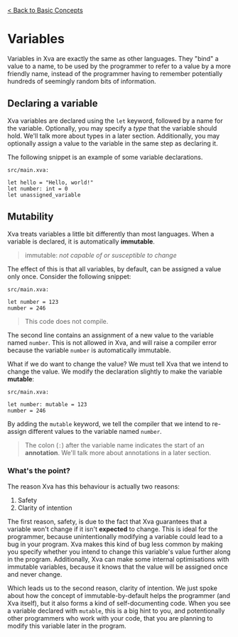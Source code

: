 [< Back to Basic Concepts](basic_concepts.md)

# Variables
Variables in Xva are exactly the same as other languages. They "bind" a value to a name, to be used by the programmer to refer to a value by a more friendly name, instead of the programmer having to remember potentially hundreds of seemingly random bits of information. 

## Declaring a variable
Xva variables are declared using the `let` keyword, followed by a name for the variable. Optionally, you may specify a *type* that the variable should hold. We'll talk more about types in a later section. Additionally, you may optionally assign a value to the variable in the same step as declaring it.

The following snippet is an example of some variable declarations.

`src/main.xva:`
```xva
let hello = "Hello, world!"
let number: int = 0
let unassigned_variable
```

## Mutability
Xva treats variables a little bit differently than most languages. When a variable is declared, it is automatically **immutable**. 

> immutable: *not capable of or susceptible to change*

The effect of this is that all variables, by default, can be assigned a value only once. Consider the following snippet:


`src/main.xva:`
```xva
let number = 123
number = 246
```
> This code does not compile.

The second line contains an assignment of a new value to the variable named `number`. This is not allowed in Xva, and will raise a compiler error because the variable `number` is automatically immutable. 

What if we do want to change the value? We must tell Xva that we intend to change the value. We modify the declaration slightly to make the variable **mutable**:

`src/main.xva:`
```xva
let number: mutable = 123
number = 246
```

By adding the `mutable` keyword, we tell the compiler that we intend to re-assign different values to the variable named `number`.

> The colon (`:`) after the variable name indicates the start of an **annotation**. We'll talk more about annotations in a later section.

### What's the point?
The reason Xva has this behaviour is actually two reasons:
1. Safety
2. Clarity of intention

The first reason, safety, is due to the fact that Xva guarantees that a variable won't change if it isn't **expected** to change. This is ideal for the programmer, because unintentionally modifying a variable could lead to a bug in your program. Xva makes this kind of bug less common by making you specify whether you intend to change this variable's value further along in the program. Additionally, Xva can make some internal optimisations with immutable variables, because it knows that the value will be assigned once and never change.

Which leads us to the second reason, clarity of intention. We just spoke about how the concept of immutable-by-default helps the programmer (and Xva itself), but it also forms a kind of self-documenting code. When you see a variable declared with `mutable`, this is a big hint to you, and potentionally other programmers who work with your code, that you are planning to modify this variable later in the program. 
